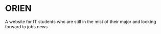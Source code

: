 # ORIEN
 A website for IT students who are still in the mist of their major and looking forward to jobs news
